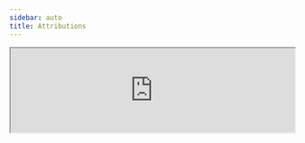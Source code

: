 ```yaml
---
sidebar: auto
title: Attributions
---
```

<div>
  <script type="text/javascript">
    // Listen to size change and update form height
    window.addEventListener('message', function (e) {
      const {type, data} = JSON.parse(e.data);
      if (type === 'igem-attribution-form') {
        const element = document.getElementById('igem-attribution-form')
        element.style.height = data + 50 +'px'
      }
    });
  </script>
  <iframe
    style='width: 100%'
    id="igem-attribution-form"
    src="https://attributions.igem.org?team=Fudan&year=2023"
  >
  </iframe>
</div>
